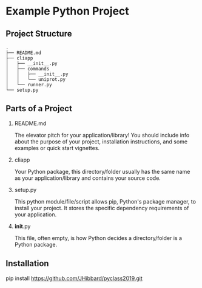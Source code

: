 Example Python Project
======================


Project Structure
-----------------

    .
    ├── README.md
    ├── cliapp
    │   ├── __init__.py
    │   ├── commands
    │   │   ├── __init__.py
    │   │   └── uniprot.py
    │   └── runner.py
    └── setup.py


Parts of a Project
------------------

1. README.md

   The elevator pitch for your application/library!  You should include info
   about the purpose of your project, installation instructions, and some
   examples or quick start vignettes.

2. cliapp

   Your Python package, this directory/folder usually has the same name as your
   application/library and contains your source code.

3. setup.py

   This python module/file/script allows pip, Python's package manager, to
   install your project.  It stores the specific dependency requirements of
   your application.

4. __init__.py

   This file, often empty, is how Python decides a directory/folder is a
   Python package.


Installation
------------

pip install https://github.com/JHibbard/pyclass2019.git


